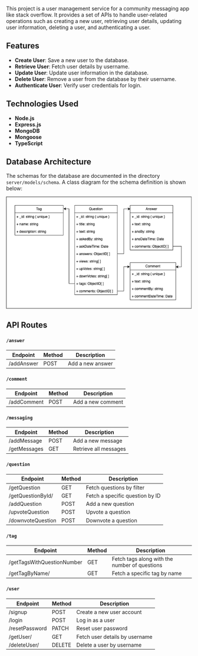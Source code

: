 This project is a user management service for a community messaging app like stack overflow. It provides a set of APIs to handle user-related operations such as creating a new user, retrieving user details, updating user information, deleting a user, and authenticating a user.

## Features

- **Create User**: Save a new user to the database.
- **Retrieve User**: Fetch user details by username.
- **Update User**: Update user information in the database.
- **Delete User**: Remove a user from the database by their username.
- **Authenticate User**: Verify user credentials for login.

## Technologies Used

- **Node.js**
- **Express.js**
- **MongoDB**
- **Mongoose**
- **TypeScript**

## Database Architecture

The schemas for the database are documented in the directory `server/models/schema`.
A class diagram for the schema definition is shown below:

![Class Diagram](class-diagram.png)

## API Routes

#### `/answer`

| Endpoint   | Method | Description      |
| ---------- | ------ | ---------------- |
| /addAnswer | POST   | Add a new answer |

#### `/comment`

| Endpoint    | Method | Description       |
| ----------- | ------ | ----------------- |
| /addComment | POST   | Add a new comment |

#### `/messaging`

| Endpoint     | Method | Description           |
| ------------ | ------ | --------------------- |
| /addMessage  | POST   | Add a new message     |
| /getMessages | GET    | Retrieve all messages |

#### `/question`

| Endpoint          | Method | Description                     |
| ----------------- | ------ | ------------------------------- |
| /getQuestion      | GET    | Fetch questions by filter       |
| /getQuestionById/ | GET    | Fetch a specific question by ID |
| /addQuestion      | POST   | Add a new question              |
| /upvoteQuestion   | POST   | Upvote a question               |
| /downvoteQuestion | POST   | Downvote a question             |

#### `/tag`

| Endpoint                   | Method | Description                                   |
| -------------------------- | ------ | --------------------------------------------- |
| /getTagsWithQuestionNumber | GET    | Fetch tags along with the number of questions |
| /getTagByName/             | GET    | Fetch a specific tag by name                  |

#### `/user`

| Endpoint       | Method | Description                    |
| -------------- | ------ | ------------------------------ |
| /signup        | POST   | Create a new user account      |
| /login         | POST   | Log in as a user               |
| /resetPassword | PATCH  | Reset user password            |
| /getUser/      | GET    | Fetch user details by username |
| /deleteUser/   | DELETE | Delete a user by username      |
